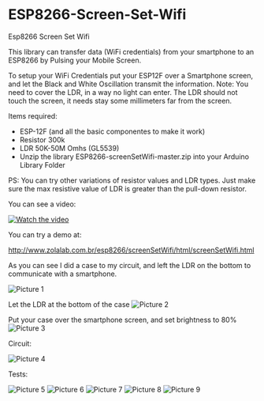 # ESP8266-Screen-Set-Wifi

Esp8266 Screen Set Wifi

This library can transfer data (WiFi credentials) from your smartphone to an ESP8266 by Pulsing your Mobile Screen.

To setup your WiFi Credentials put your ESP12F over a Smartphone screen, and let the Black and White Oscillation transmit the information. Note: You need to cover the LDR, in a way no light can enter. The LDR should not touch the screen, it needs stay some millimeters far from the screen.

Items required:

- ESP-12F (and all the basic componentes to make it work)
- Resistor 300k
- LDR 50K-50M Omhs (GL5539)
- Unzip the library ESP8266-screenSetWifi-master.zip into your Arduino Library Folder

PS: You can try other variations of resistor values and LDR types. Just make sure the max resistive value of LDR is greater than the pull-down resistor.


You can see a video:

[![Watch the video](https://github.com/egzola/ESP8266-ScreenSetWifi/blob/master/preview.png?raw=true)](https://youtu.be/ZZHWxdNXwwc)


You can try a demo at:  

http://www.zolalab.com.br/esp8266/screenSetWifi/html/screenSetWifi.html


As you can see I did a case to my circuit, and left the LDR on the bottom to communicate with a smartphone.

![Picture 1](https://github.com/egzola/ESP8266-ScreenSetWifi/blob/master/case1.jpg?raw=true)

Let the LDR at the bottom of the case
![Picture 2](https://github.com/egzola/ESP8266-ScreenSetWifi/blob/master/case2.jpg?raw=true)

Put your case over the smartphone screen, and set brightness to 80%
![Picture 3](https://github.com/egzola/ESP8266-ScreenSetWifi/blob/master/case3.jpg?raw=true)


Circuit:

![Picture 4](https://github.com/egzola/ESP8266-Light-Pulse-Input-Credentials/blob/master/circuit.png?raw=true)


Tests:

![Picture 5](https://github.com/egzola/ESP8266-ScreenSetWifi/blob/master/test1.jpg?raw=true)
![Picture 6](https://github.com/egzola/ESP8266-ScreenSetWifi/blob/master/test2.jpg?raw=true)
![Picture 7](https://github.com/egzola/ESP8266-ScreenSetWifi/blob/master/test3.jpg?raw=true)
![Picture 8](https://github.com/egzola/ESP8266-ScreenSetWifi/blob/master/test4.jpg?raw=true)
![Picture 9](https://github.com/egzola/ESP8266-ScreenSetWifi/blob/master/test5.jpg?raw=true)

